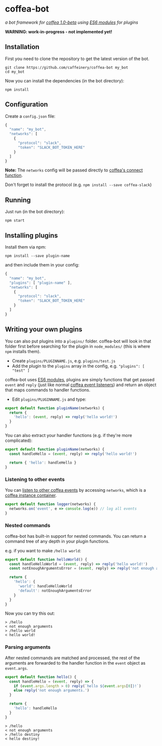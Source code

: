 # coffea-bot

_a bot framework for [coffea 1.0-beta](https://github.com/caffeinery/coffea/tree/1.0-beta)
using [ES6 modules](http://www.2ality.com/2014/09/es6-modules-final.html) for plugins_

**WARNING: work-in-progress - not implemented yet!**


## Installation

First you need to clone the repository to get the latest version of the bot.

```
git clone https://github.com/caffeinery/coffea-bot my_bot
cd my_bot
```

Now you can install the dependencies (in the bot directory):

```
npm install
```


## Configuration

Create a `config.json` file:

```js
{
  "name": "my_bot",
  "networks": [
    {
      "protocol": "slack",
      "token": "SLACK_BOT_TOKEN_HERE"
    }
  ]
}
```

**Note:** The `networks` config will be passed directly to [coffea's connect
function](https://github.com/caffeinery/coffea/tree/1.0-beta#connecting).

Don't forget to install the protocol (e.g. `npm install --save coffea-slack`)


## Running

Just run (in the bot directory):

```
npm start
```


## Installing plugins

Install them via npm:

```
npm install --save plugin-name
```

and then include them in your config:

```js
{
  "name": "my_bot",
  "plugins": [ "plugin-name" ],
  "networks": [
    {
      "protocol": "slack",
      "token": "SLACK_BOT_TOKEN_HERE"
    }
  ]
}
```


## Writing your own plugins

You can also put plugins into a `plugins/` folder. coffea-bot will look in that
folder first before searching for the plugin in `node_modules/` (this is where
`npm` installs them).

 * Create `plugins/PLUGINNAME.js`, e.g. `plugins/test.js`
 * Add the plugin to the `plugins` array in the config, e.g. `"plugins": [ "test" ]`

coffea-bot uses [ES6 modules](http://www.2ality.com/2014/09/es6-modules-final.html),
plugins are simply functions that get passed `event` and `reply` (just like
normal [coffea event listeners](https://github.com/caffeinery/coffea/tree/1.0-beta#listening-on-events)) and return an object that maps commands to handler functions.

 * Edit `plugins/PLUGINNAME.js` and type:

```js
export default function pluginName(networks) {
  return {
    'hello': (event, reply) => reply('hello world!')
  }
}
```

You can also extract your handler functions (e.g. if they're more complicated):

```js
export default function pluginName(networks) {
  const handleHello = (event, reply) => reply('hello world!')

  return { 'hello': handleHello }
}
```

### Listening to other events

You can [listen to other coffea events](https://github.com/caffeinery/coffea/tree/1.0-beta#listening-on-events)
by accessing `networks`, which is a [coffea instance container](https://github.com/caffeinery/coffea/tree/1.0-beta#connecting).

```js
export default function logger(networks) {
  networks.on('event', e => console.log(e)) // log all events
}
```

### Nested commands

coffea-bot has built-in support for nested commands. You can return a command
tree of any depth in your plugin functions.

e.g. if you want to make `/hello world`:

```js
export default function helloWorld() {
  const handleHelloWorld = (event, reply) => reply('hello world!')
  const notEnoughArgumentsError = (event, reply) => reply('not enough arguments.')

  return {
    'hello': {
      'world': handleHelloWorld
      'default': notEnoughArgumentsError
    }
  }
}
```

Now you can try this out:

```
> /hello
< not enough arguments
> /hello world
< hello world!
```

### Parsing arguments

After nested commands are matched and processed, the rest of the arguments are
forwarded to the handler function in the `event` object as `event.args`.

```js
export default function hello() {
  const handleHello = (event, reply) => {
    if (event.args.length > 0) reply(`hello ${event.args[0]}!`)
    else reply('not enough arguments.')
  }

  return {
    'hello': handleHello
  }
}
```

```
> /hello
< not enough arguments
> /hello destiny
< hello destiny!
```
